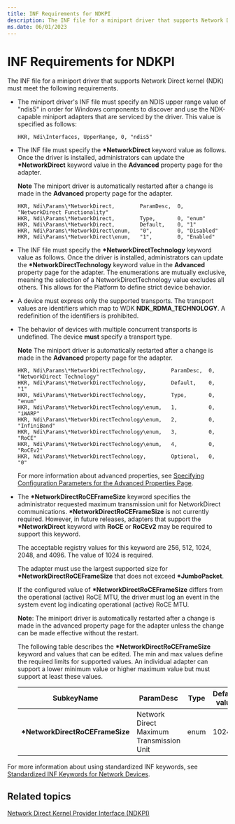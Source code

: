 ```yaml
---
title: INF Requirements for NDKPI
description: The INF file for a miniport driver that supports Network Direct kernel (NDK) must meet the following requirements.
ms.date: 06/01/2023
---
```


# INF Requirements for NDKPI


The INF file for a miniport driver that supports Network Direct kernel (NDK) must meet the following requirements.

-   The miniport driver's INF file must specify an NDIS upper range value of "ndis5" in order for Windows components to discover and use the NDK-capable miniport adapters that are serviced by the driver. This value is specified as follows:

    ```INF
    HKR, Ndi\Interfaces, UpperRange, 0, "ndis5"
    ```

-   The INF file must specify the **\*NetworkDirect** keyword value as follows. Once the driver is installed, administrators can update the **\*NetworkDirect** keyword value in the **Advanced** property page for the adapter. 

    **Note**   The miniport driver is automatically restarted after a change is made in the **Advanced** property page for the adapter.

    ```INF
    HKR, Ndi\Params\*NetworkDirect,        ParamDesc,  0, "NetworkDirect Functionality"
    HKR, Ndi\Params\*NetworkDirect,        Type,       0, "enum"
    HKR, Ndi\Params\*NetworkDirect,        Default,    0, "1"
    HKR, Ndi\Params\*NetworkDirect\enum,   "0",        0, "Disabled"
    HKR, Ndi\Params\*NetworkDirect\enum,   "1",        0, "Enabled"
    ```

-   The INF file must specify the **\*NetworkDirectTechnology** keyword value as follows. Once the driver is installed, administrators can update the **\*NetworkDirectTechnology** keyword value in the **Advanced** property page for the adapter. The enumerations are mutually exclusive, meaning  the selection of a NetworkDirectTechnology value excludes all others.  This allows for the Platform to define strict device behavior.  
-   A device must express only the supported transports.  The transport values are identifiers which map to WDK **NDK_RDMA_TECHNOLOGY**.  A redefinition of the identifiers is prohibited.
-   The behavior of devices with multiple concurrent transports is undefined.  The device **must** specify a transport type.

    **Note**   The miniport driver is automatically restarted after a change is made in the **Advanced** property page for the adapter.

    ```INF
    HKR, Ndi\Params\*NetworkDirectTechnology,        ParamDesc,  0,  "NetworkDirect Technology"
    HKR, Ndi\Params\*NetworkDirectTechnology,        Default,    0,  "1"
    HKR, Ndi\Params\*NetworkDirectTechnology,        Type,       0,  "enum"
    HKR, Ndi\Params\*NetworkDirectTechnology\enum,   1,          0,  "iWARP"
    HKR, Ndi\Params\*NetworkDirectTechnology\enum,   2,          0,  "InfiniBand"
    HKR, Ndi\Params\*NetworkDirectTechnology\enum,   3,          0,  "RoCE"
    HKR, Ndi\Params\*NetworkDirectTechnology\enum,   4,          0,  "RoCEv2"
    HKR, Ndi\Params\*NetworkDirectTechnology,        Optional,   0,  "0"
    ```

    For more information about advanced properties, see [Specifying Configuration Parameters for the Advanced Properties Page](specifying-configuration-parameters-for-the-advanced-properties-page.md).

-  The **\*NetworkDirectRoCEFrameSize** keyword specifies the administrator requested maximum transmission unit for NetworkDirect communications. **\*NetworkDirectRoCEFrameSize** is not currently required. However, in future releases, adapters that support the **\*NetworkDirect** keyword with **RoCE** or **RoCEv2** may be required to support this keyword. 

    The acceptable registry values for this keyword are 256, 512, 1024, 2048, and 4096. The value of 1024 is required. 

    The adapter must use the largest supported size for **\*NetworkDirectRoCEFrameSize** that does not exceed **\*JumboPacket**.

    If the configured value of **\*NetworkDirectRoCEFrameSize** differs from the operational (active) RoCE MTU, the driver must log an event in the system event log indicating operational (active) RoCE MTU. 

    **Note**: The miniport driver is automatically restarted after a change is made in the advanced property page for the adapter unless the change can be made effective without the restart. 

    The following table describes the **\*NetworkDirectRoCEFrameSize** keyword and values that can be edited. The min and max values define the required limits for supported values. An individual adapter can support a lower minimum value or higher maximum value but must support at least these values.


    | SubkeyName | ParamDesc | Type | Default value | Min | Max |
    | --- | --- | --- | --- | --- | --- |
    | **\*NetworkDirectRoCEFrameSize** | Network Direct Maximum Transmission Unit | enum | 1024 | 256 | 4096 |



For more information about using standardized INF keywords, see [Standardized INF Keywords for Network Devices](standardized-inf-keywords-for-network-devices.md).

## Related topics


[Network Direct Kernel Provider Interface (NDKPI)](./overview-of-network-direct-kernel-provider-interface--ndkpi-.md)

